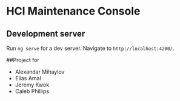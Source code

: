 # HCI Maintenance Console

## Development server
Run `ng serve` for a dev server. Navigate to `http://localhost:4200/`.

##Project for
* Alexandar Mihaylov
* Elias Amal
* Jeremy Kwok
* Caleb Phillips
